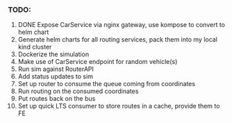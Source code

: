 ### TODO:
1. DONE Expose CarService via nginx gateway, use kompose to convert to helm chart
2. Generate helm charts for all routing services, pack them into my local kind cluster
3. Dockerize the simulation
4. Make use of CarService endpoint for random vehicle(s)
5. Run sim against RouterAPI
6. Add status updates to sim
7. Set up router to consume the queue coming from coordinates
8. Run routing on the consumed coordinates
9. Put routes back on the bus
10. Set up quick LTS consumer to store routes in a cache, provide them to FE